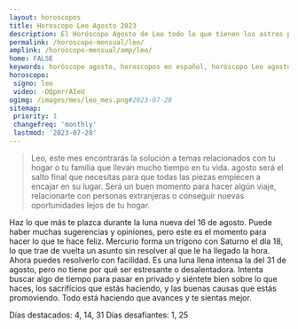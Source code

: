 ```yaml
---
layout: horoscopos
title: Horoscopo Leo Agosto 2023
description: El Horóscopo Agosto de Leo todo lo que tienen los astros preparados para este mes, amor, trabajo, familia. Todo sobre astrologia, tarot, predicciones. Horoscopo gratis en español, predicciones y astrología.
permalink: /horoscopo-mensual/leo/
amplink: /horoscopo-mensual/amp/leo/
home: FALSE
keywords: horóscopo agosto, horoscopos en español, horóscopo Leo agosto , horóscopo esperanza gracia, horoscop, horóscopos gratis, horoscopo Leo, Tarot, Astrologia, Zodíaco, Leo, horoscopo gratis, horoscopo del mes 
horoscopo:
 signo: leo
 video: -DQpmrrAIeU
ogimg: /images/mes/leo_mes.png#2023-07-28
sitemap:
 priority: 1
 changefreq: 'monthly'
 lastmod: '2023-07-28'
---
```



 > Leo, este mes encontrarás la solución a temas relacionados con tu hogar o tu familia que llevan mucho tiempo en tu vida. agosto será el salto final que necesitas para que todas las piezas empiecen a encajar en su lugar. Será un buen momento para hacer algún viaje, relacionarte con personas extranjeras o conseguir nuevas oportunidades lejos de tu hogar.



Haz lo que más te plazca durante la luna nueva del 16 de agosto. Puede haber muchas sugerencias y opiniones, pero este es el momento para hacer lo que te hace feliz. Mercurio forma un trígono con Saturno el día 18, lo que trae de vuelta un asunto sin resolver al que le ha llegado la hora. Ahora puedes resolverlo con facilidad. Es una luna llena intensa la del 31 de agosto, pero no tiene por qué ser estresante o desalentadora. Intenta buscar algo de tiempo para pasar en privado y siéntete bien sobre lo que haces, los sacrificios que estás haciendo, y las buenas causas que estás promoviendo. Todo está haciendo que avances y te sientas mejor. 

Días destacados: 4, 14, 31
Días desafiantes: 1, 25